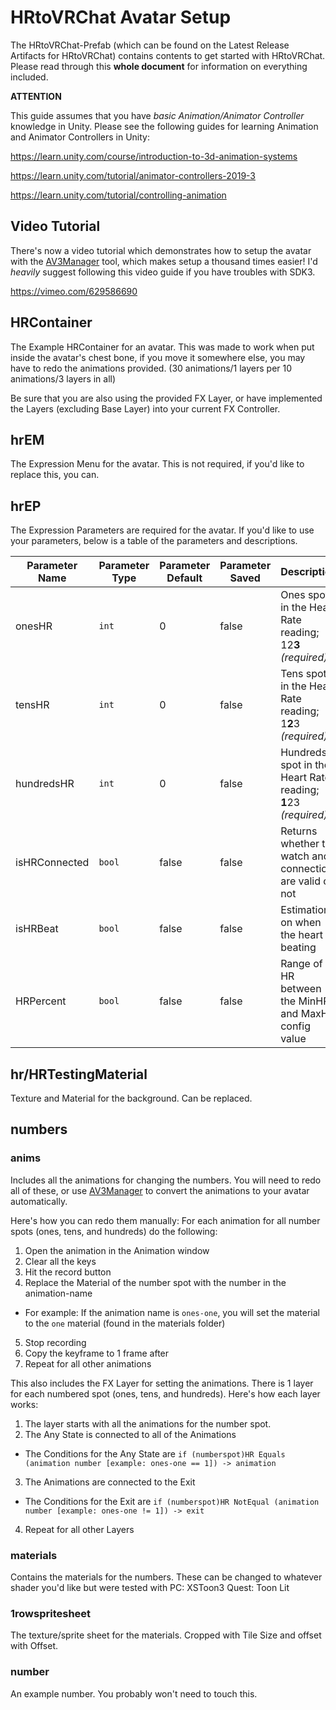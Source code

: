 # HRtoVRChat Avatar Setup

The HRtoVRChat-Prefab (which can be found on the Latest Release Artifacts for HRtoVRChat) contains contents to get started with HRtoVRChat. Please read through this **whole document** for information on everything included.

**ATTENTION**

This guide assumes that you have *basic Animation/Animator Controller* knowledge in Unity. Please see the following guides for learning Animation and Animator Controllers in Unity:

https://learn.unity.com/course/introduction-to-3d-animation-systems

https://learn.unity.com/tutorial/animator-controllers-2019-3

https://learn.unity.com/tutorial/controlling-animation

## Video Tutorial

There's now a video tutorial which demonstrates how to setup the avatar with the [AV3Manager](https://github.com/VRLabs/VRChat-Avatars-3.0) tool, which makes setup a thousand times easier! I'd *heavily* suggest following this video guide if you have troubles with SDK3.

https://vimeo.com/629586690

## HRContainer

The Example HRContainer for an avatar. This was made to work when put inside the avatar's chest bone, if you move it somewhere else, you may have to redo the animations provided. (30 animations/1 layers per 10 animations/3 layers in all)

Be sure that you are also using the provided FX Layer, or have implemented the Layers (excluding Base Layer) into your current FX Controller.

## hrEM

The Expression Menu for the avatar. This is not required, if you'd like to replace this, you can.

## hrEP

The Expression Parameters are required for the avatar. If you'd like to use your parameters, below is a table of the parameters and descriptions.

| Parameter Name | Parameter Type | Parameter Default | Parameter Saved | Description                                                   |
|----------------|----------------|-------------------|-----------------|---------------------------------------------------------------|
| onesHR         | `int`          | 0                 | false           | Ones spot in the Heart Rate reading; 12**3** *(required)*     |
| tensHR         | `int`          | 0                 | false           | Tens spot in the Heart Rate reading; 1**2**3 *(required)*     |
| hundredsHR     | `int`          | 0                 | false           | Hundreds spot in the Heart Rate reading; **1**23 *(required)* |
| isHRConnected  | `bool`         | false             | false           | Returns whether the watch and connection are valid or not     |
| isHRBeat       | `bool`         | false             | false           | Estimation on when the heart is beating                       |
| HRPercent      | `bool`         | false             | false           | Range of HR between the MinHR and MaxHR config value          |

## hr/HRTestingMaterial

Texture and Material for the background. Can be replaced.

## numbers

### anims

Includes all the animations for changing the numbers. You will need to redo all of these, or use [AV3Manager](https://github.com/VRLabs/VRChat-Avatars-3.0) to convert the animations to your avatar automatically.

Here's how you can redo them manually:
For each animation for all number spots (ones, tens, and hundreds) do the following:
1) Open the animation in the Animation window
2) Clear all the keys
3) Hit the record button
4) Replace the Material of the number spot with the number in the animation-name
  + For example: If the animation name is `ones-one`, you will set the material to the `one` material (found in the materials folder)
5) Stop recording
6) Copy the keyframe to 1 frame after
7) Repeat for all other animations

This also includes the FX Layer for setting the animations. There is 1 layer for each numbered spot (ones, tens, and hundreds). Here's how each layer works:

1) The layer starts with all the animations for the number spot.
2) The Any State is connected to all of the Animations
  + The Conditions for the Any State are `if (numberspot)HR Equals (animation number [example: ones-one == 1]) -> animation`
3) The Animations are connected to the Exit
  + The Conditions for the Exit are `if (numberspot)HR NotEqual (animation number [example: ones-one != 1]) -> exit`
4) Repeat for all other Layers

### materials

Contains the materials for the numbers. These can be changed to whatever shader you'd like but were tested with
PC: XSToon3
Quest: Toon Lit

### 1rowspritesheet

The texture/sprite sheet for the materials. Cropped with Tile Size and offset with Offset.

### number

An example number. You probably won't need to touch this.
